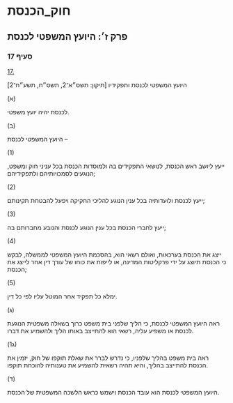 # חוק_הכנסת

## פרק ז׳: היועץ המשפטי לכנסת

### סעיף 17

[17.](https://he.wikisource.org/wiki/%D7%97%D7%95%D7%A7_%D7%94%D7%9B%D7%A0%D7%A1%D7%AA#%D7%A1%D7%A2%D7%99%D7%A3_17)

היועץ המשפטי לכנסת ותפקידיו [תיקון: תשס״א־2, תשס״ח, תשע״ח־2]

(א)

לכנסת יהיה יועץ משפטי.

(ב)

היועץ המשפטי לכנסת –

(1)

ייעץ ליושב ראש הכנסת, לנושאי התפקידים בה ולמוסדות הכנסת בכל עניני חוק ומשפט, הנוגעים לסמכויותיהם ולתפקידיהם;

(2)

ייעץ לכנסת ולועדותיה בכל ענין הנוגע להליכי החקיקה ויפעל להבטחת תקינותם;

(3)

ייעץ לחברי הכנסת בכל ענין הנוגע לכנסת והנובע מחברותם בה;

(4)

ייצג את הכנסת בערכאות, ואולם רשאי הוא, בהסכמת היועץ המשפטי לממשלה, לבקש כי הכנסת תיוצג על ידי פרקליטות המדינה, או לייפות את כוחו של עורך דין אחר לייצג את הכנסת;

(5)

ימלא כל תפקיד אחר המוטל עליו לפי כל דין.

(ג)

ראה היועץ המשפטי לכנסת, כי הליך שלפני בית משפט כרוך בשאלה משפטית הנוגעת לכנסת או משפיע עליה, רשאי הוא להתייצב באותו הליך ולהשמיע את דברו.

(ג1)

ראה בית משפט בהליך שלפניו, כי נדרש לברר את שאלת תוקפו של חוק, יזמין את הכנסת להתייצב בהליך, והיא תהיה רשאית להשמיע את טענותיה להוכחת תוקפו.

(ד)

היועץ המשפטי לכנסת הוא עובד הכנסת וישמש כראש הלשכה המשפטית של הכנסת.